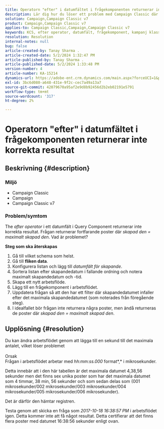 ```yaml
---
title: Operatorn "efter" i datumfältet i frågekomponenten returnerar inte korrekta resultat
description: Lär dig hur du löser ett problem med Campaign Classic där after-operatorn i ett datumfält i Query Component inte returnerar korrekta resultat.
solution: Campaign,Campaign Classic v7
product: Campaign,Campaign Classic v7
applies-to: Campaign Classic,Campaign,Campaign Classic v7
keywords: KCS, efter operator, datumfält, frågekomponent, kampanj klassiskt
resolution: Resolution
internal-notes: null
bug: false
article-created-by: Tanay Sharma .
article-created-date: 5/2/2024 1:32:47 PM
article-published-by: Tanay Sharma .
article-published-date: 5/2/2024 1:33:48 PM
version-number: 4
article-number: KA-15214
dynamics-url: https://adobe-ent.crm.dynamics.com/main.aspx?forceUCI=1&pagetype=entityrecord&etn=knowledgearticle&id=05cfa972-8808-ef11-9f8a-6045bd026dc7
exl-id: 3bc6d080-a648-431e-9f2c-cec7a49a13a7
source-git-commit: 42079670a95af2e9d8b92456d2b2eb02191e5791
workflow-type: tm+mt
source-wordcount: '317'
ht-degree: 2%

---
```


# Operatorn &quot;efter&quot; i datumfältet i frågekomponenten returnerar inte korrekta resultat

## Beskrivning {#description}


### <b>Miljö</b>

- Campaign Classic
- Campaign
- Campaign Classic v7




### <b>Problem/symtom</b>

The *after operator* i ett datumfält i Query Component returnerar inte korrekta resultat. Frågan returnerar fortfarande poster där *skapad den = maximalt skapad den*. Vad är problemet?



<b>Steg som ska återskapas</b>



1. Gå till vilket schema som helst.
2. Gå till <b>fliken data</b>.
3. Konfigurera listan och lägg till *datumfält för skapande*.
4. Sortera listan efter skapandedatum i fallande ordning och notera maximalt skapandedatum och -tid.
5. Skapa ett nytt arbetsflöde.
6. Lägg till en frågekomponent i arbetsflödet.
7. Uppdatera frågan så att den har ett filter där skapandedatumet infaller efter det maximala skapandedatumet (som noterades från föregående steg).
8. I idealfallet bör frågan inte returnera några poster, men ändå returneras de poster där *skapad den = maximalt skapad den*.





## Upplösning {#resolution}




Du kan ändra arbetsflödet genom att lägga till en sekund till det maximala antalet, vilket löser problemet
<br><br>Orsak<br>
Frågan i arbetsflödet arbetar med *hh:mm:ss.000* format*,* i mikrosekunder.

Detta innebär att i den här tabellen är det maximala datumet 4,38,56 sekunder men det finns sex unika poster som har det maximala datumet som 4 timmar, 38 min, 56 sekunder och som sedan delas som (001 mikrosekunder/002 mikrosekunder/003 mikrosekunder/004 mikrosekunder/005 mikrosekunder/006 mikrosekunder).

Det är därför den hämtar registren.

Testa genom att skicka en fråga som *2017-10-18 16:38:57 PM* i arbetsflödet igen. Detta kommer inte att få något resultat. Detta certifierar att det finns flera poster med datumet 16:38:56 sekunder enligt ovan.
